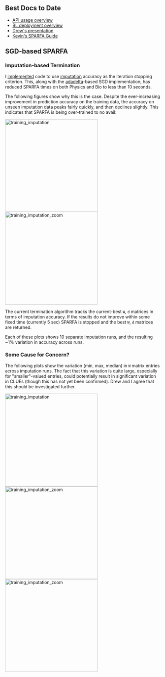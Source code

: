 ## Best Docs to Date
- [API usage overview](https://github.com/openstax/napkin-notes/blob/master/kevin/160921_biglearnApis/api_usage.md)
- [BL deployment overview](https://github.com/openstax/napkin-notes/blob/master/kevin/BiglearnArchitectureDeployment.pdf)
- [Drew's presentation](https://docs.google.com/presentation/d/1qoPqBLD4XqOsIfcM6aJH7IaDQRsxxuA6QBLy4GIZy7w/edit#slide=id.p)
- [Kevin's SPARFA Guide](https://github.com/openstax/sparfa-sandbox/blob/klb_sgd/klb_sparfa_guide/sparfa_guide.pdf)

## SGD-based SPARFA

### Imputation-based Termination

I
[implemented](https://github.com/openstax/sparfa-sandbox/blob/klb_sgd/klb_refactor/tests/test_sgd.py#L105-L392)
code to use 
[imputation](https://en.wikipedia.org/wiki/Imputation_(statistics)#Multiple_imputation)
accuracy as the iteration stopping criterion.
This, along with the 
[adadelta](https://arxiv.org/pdf/1212.5701.pdf)-based 
SGD implementation,
has reduced SPARFA times on both Physics and Bio
to less than 10 seconds.

The following figures show why this is the case.
Despite the ever-increasing improvement in prediction accuracy on the training data,
the accuracy on unseen imputation data peaks fairly quickly,
and then declines slightly.
This indicates that SPARFA is being over-trained to no avail:

<img src="https://github.com/openstax/napkin-notes/blob/master/kevin/summaries/TrainingImputation.png" alt="training_imputation" width="300" height="300">
<img src="https://github.com/openstax/napkin-notes/blob/master/kevin/summaries/TrainingImputationZoom.png" alt="training_imputation_zoom" width="300" height="300">

The current termination algorithm
tracks the current-best `W`, `d` matrices
in terms of imputation accuracy.
If the results do not improve
within some fixed time
(currently 5 sec)
SPARFA is stopped
and the best `W`, `d` matrices are returned.

Each of these plots shows 10 separate imputation runs,
and the resulting ~1% variation in accuracy across runs.

### Some Cause for Concern?

The following plots show
the variation (min, max, median) in `W` matrix entries
across imputation runs.
The fact that this variation is quite large,
especially for "smaller"-valued entries,
could potentially result
in significant variation in CLUEs
(though this has not yet been confirmed).
Drew and I agree that this should be investigated further.

<img src="https://github.com/openstax/napkin-notes/blob/master/kevin/summaries/W_Variation.png" alt="training_imputation" width="300" height="300">
<img src="https://github.com/openstax/napkin-notes/blob/master/kevin/summaries/W_VariationZoom1.png" alt="training_imputation_zoom" width="300" height="300">
<img src="https://github.com/openstax/napkin-notes/blob/master/kevin/summaries/W_VariationZoom2.png" alt="training_imputation_zoom" width="300" height="300">

